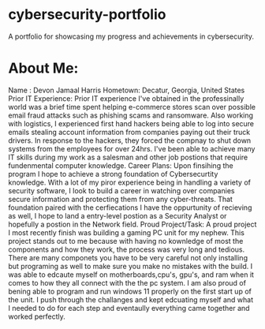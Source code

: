 # cybersecurity-portfolio
A portfolio for showcasing my progress and achievements in cybersecurity. 
# About Me:
Name : Devon Jamaal Harris
Hometown: Decatur, Georgia, United States 
Prior IT Experience: Prior IT experience I've obtained in the professinally world was a brief time spent helping e-commerce stores scan over possible email fraud attacks such as phishing scams and ransomware. Also working with logistics, I experienced first hand hackers being able to log into secure emails stealing account information from companies paying out their truck drivers. In response to the hackers, they forced the compnay to shut down systems from the employees for over 24hrs. I've been able to achieve many IT skills during my work as a salesman and other job postions that require fundenmental computer knowledge. 
Career Plans: Upon finsihing the program I hope to achieve a strong foundation of Cybersecurtity knowledge. With a lot of my piror experience being in handling a variety of security software, I look to build a career in watching over companies secure information and protecting them from any cyber-threats. That foundation paired with the cerfiecations I have the oppurtunity of recieving as well, I hope to land a entry-level postion as a Security Analyst or hopefully a postion in the Network field. 
Proud Project/Task: A proud project I most recently finish was building a gaming PC unit for my nephew. This project stands out to me because with having no kownledge of most the components and how they work, the process was very long and tedious. There are many componets you have to be very careful not only installing but programing as well to make sure you make no mistakes with the build. I was able to edcaute myself on motherboards,cpu's, gpu's, and ram when it comes to how they all connect with the the pc system. I am also proud of bening able to program and run windows 11 properly on the first start up of the unit. I push through the challanges and kept edcuating myself and what I needed to do for each step and eventaully everything came together and worked perfectly.
